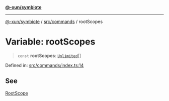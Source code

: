 [**@-xun/symbiote**](../../../README.md)

***

[@-xun/symbiote](../../../README.md) / [src/commands](../README.md) / rootScopes

# Variable: rootScopes

> `const` **rootScopes**: [`Unlimited`](../../configure/enumerations/UnlimitedGlobalScope.md#unlimited)[]

Defined in: [src/commands/index.ts:14](https://github.com/Xunnamius/symbiote/blob/69d7b76e5696ff589285094e16ec41aa92317af3/src/commands/index.ts#L14)

## See

[RootScope](../../configure/enumerations/UnlimitedGlobalScope.md)
